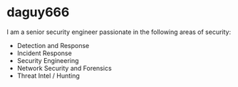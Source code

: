 # daguy666

I am a senior security engineer passionate in the following areas of security:

- Detection and Response 
- Incident Response
- Security Engineering
- Network Security and Forensics
- Threat Intel / Hunting

<!-- [comment]: <> If you couldn't tell from the URL this is a canarytoken. --->
<img src="http://canarytokens.com/about/tags/etf8ofkm9owfm7ur8gcnqfkhg/contact.php" width="1" height="1"/>
